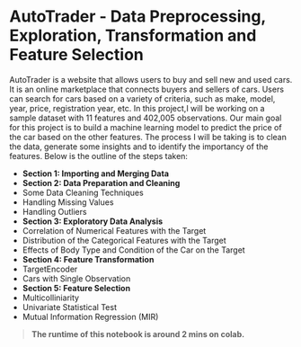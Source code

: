 # AutoTrader - Data Preprocessing, Exploration, Transformation and Feature Selection

AutoTrader is a website that allows users to buy and sell new and used cars. It is an online marketplace that connects buyers and sellers of cars. Users can search for cars based on a variety of criteria, such as make, model, year, price, registration year, etc. In this project,I will be working on a sample dataset with 11 features and 402,005 observations. Our main goal for this project is to build a machine learning model to predict the price of the car based on the other features. The process I will be taking is to clean the data, generate some insights and to identify the importancy of the features. Below is the outline of the steps taken: 



*   **Section 1: Importing and Merging Data**
*   **Section 2: Data Preparation and Cleaning**
  * Some Data Cleaning Techniques
  * Handling Missing Values
  * Handling Outliers
*   **Section 3: Exploratory Data Analysis**
  * Correlation of Numerical Features with the Target
  * Distribution of the Categorical Features with the Target
  * Effects of Body Type and Condition of the Car on the Target
*   **Section 4: Feature Transformation**
  * TargetEncoder
  * Cars with Single Observation
*   **Section 5: Feature Selection**
  * Multicolliniarity
  * Univariate Statistical Test
  * Mutual Information Regression (MIR)

> **The runtime of this notebook is around 2 mins on colab.**
